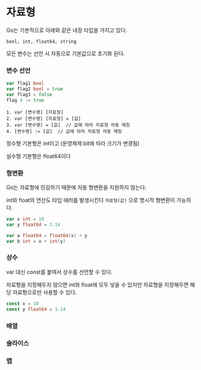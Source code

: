 # 자료형
Go는 기본적으로 아래와 같은 내장 타입을 가지고 있다.
```
bool, int, float64, string
```

모든 변수는 선언 시 자동으로 기본값으로 초기화 된다.

### 변수 선언
```go
var flag1 bool
var flag2 bool = true
var flag3 = false
flag 4 := true
```
```
1. var [변수명] [자료형]
2. var [변수명] [자료형] = [값]
3. var [변수명] = [값]  // 값에 따라 자료형 자동 매칭
4. [변수명] := [값]  // 값에 따라 자료형 자동 매칭
```
정수형 기본형은 int이고 (운영체제 bit에 따라 크기가 변경됨)

실수형 기본형은 float64이다


### 형변환
Go는 자료형에 민감하기 때문에 자동 형변환을 지원하지 않는다.

int와 float의 연산도 타입 에러를 발생시킨다 `자료형(값)` 으로 명시적 형변환이 가능하다.

```go
var x int = 10
var y float64 = 3.14

var a float64 = float64(x) + y
var b int = x + int(y)
```

### 상수
var 대신 const를 붙여서 상수를 선언할 수 있다.

자료형을 지정해두지 않으면 int와 float에 모두 넣을 수 있지만 자료형을 지정해두면 해당 자료형으로만 사용할 수 있다.
```go
const x = 10
const y float64 = 3.14
```

### 배열

### 슬라이스

### 맵
